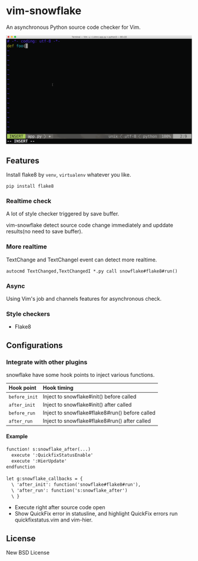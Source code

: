 # vim-snowflake

An asynchronous Python source code checker for Vim.

![Realtime style check](./assets/vim-snowflake.gif)

## Features

Install flake8 by `venv`, `virtualenv` whatever you like.

```console
pip install flake8
```

### Realtime check

A lot of style checker triggered by save buffer.

vim-snowflake detect source code change immediately and upddate results(no need to save buffer).

### More realtime

TextChange and TextChangeI event can detect more realtime.

```viml
autocmd TextChanged,TextChangedI *.py call snowflake#flake8#run()
```

### Async

Using Vim's job and channels features for asynchronous check.

### Style checkers

- Flake8

## Configurations

### Integrate with other plugins

snowflake have some hook points to inject various functions.

|Hook point   |Hook timing                                   |
|:------------|:---------------------------------------------|
|`before_init`|Inject to snowflake#init() before called      |
|`after_init` |Inject to snowflake#init() after called       |
|`before_run` |Inject to snowflake#flake8#run() before called|
|`after_run`  |Inject to snowflake#flake8#run() after called |

#### Example

```viml
function! s:snowflake_after(...)
  execute ':QuickfixStatusEnable'
  execute ':HierUpdate'
endfunction

let g:snowflake_callbacks = {
  \ 'after_init': function('snowflake#flake8#run'),
  \ 'after_run': function('s:snowflake_after')
  \ }
```
- Execute right after source code open
- Show QuickFix error in statusline, and highlight QuickFix errors run
  quickfixstatus.vim and vim-hier.

## License

New BSD License
